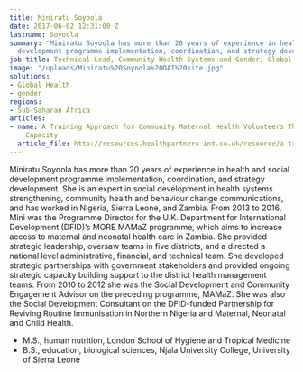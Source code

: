 ```yaml
---
title: Miniratu Soyoola
date: 2017-06-02 12:31:00 Z
lastname: Soyoola
summary: 'Miniratu Soyoola has more than 20 years of experience in health and social
  development programme implementation, coordination, and strategy development. '
job-title: Technical Lead, Community Health Systems and Gender, Global Health
image: "/uploads/Miniratu%20Soyoola%20DAI%20site.jpg"
solutions:
- Global Health
- gender
regions:
- Sub-Saharan Africa
articles:
- name: A Training Approach for Community Maternal Health Volunteers That Builds Sustainable
    Capacity
  article_file: http://resources.healthpartners-int.co.uk/resource/a-training-approach-for-community-maternal-health-volunteers-that-builds-sustainable-capacity/
---
```


Miniratu Soyoola has more than 20 years of experience in health and social development programme implementation, coordination, and strategy development. She is an expert in social development in health systems strengthening, community health and behaviour change communications, and has worked in Nigeria, Sierra Leone, and Zambia. From 2013 to 2016, Mini was the Programme Director for the U.K. Department for International Development (DFID)’s MORE MAMaZ programme, which aims to increase access to maternal and neonatal health care in Zambia. She provided strategic leadership, oversaw teams in five districts, and a directed a national level administrative, financial, and technical team. She developed strategic partnerships with government stakeholders and provided ongoing strategic capacity building support to the district health management teams. From 2010 to 2012 she was the Social Development and Community Engagement Advisor on the preceding programme, MAMaZ. She was also the Social Development Consultant on the DFID-funded Partnership for Reviving Routine Immunisation in Northern Nigeria and Maternal, Neonatal and Child Health.

* M.S., human nutrition, London School of Hygiene and Tropical Medicine
* B.S., education, biological sciences, Njala University College, University of Sierra Leone